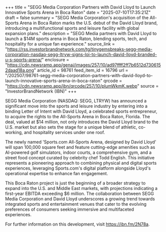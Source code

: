 +++
title = "SEGG Media Corporation Partners with David Lloyd to Launch Innovative Sports Arena in Boca Raton"
date = "2025-07-10T17:35:21Z"
draft = false
summary = "SEGG Media Corporation's acquisition of the All-Sports Arena in Boca Raton marks the U.S. debut of the David Lloyd brand, introducing a multifunctional sports and leisure facility with global expansion plans."
description = "SEGG Media partners with David Lloyd to launch a $14M sports arena in Boca Raton, blending sports, tech, and hospitality for a unique fan experience."
source_link = "https://rss.investorbrandnetwork.com/tg/tinygemsbreaks-segg-media-corporation-nasdaq-segg-ltryw-signs-loi-to-launch-david-lloyd-branded-u-s-sports-arena/"
enclosure = "https://cdn.newsramp.app/genai/images/257/10/ad97ffff2ff7b6512d7306152daad18a.png"
article_id = 98761
feed_item_id = 16796
url = "/202507/98761-segg-media-corporation-partners-with-david-lloyd-to-launch-innovative-sports-arena-in-boca-raton"
qrcode = "https://cdn.newsramp.app/ibn/qrcode/257/10/plumWkmK.webp"
source = "InvestorBrandNetwork (IBN)"
+++

<p>SEGG Media Corporation (NASDAQ: SEGG, LTRYW) has announced a significant move into the sports and leisure industry by entering into a binding Letter of Intent with David Lloyd, a celebrated sports entrepreneur, to acquire the rights to the All-Sports Arena in Boca Raton, Florida. The deal, valued at $14 million, not only introduces the David Lloyd brand to the U.S. market but also sets the stage for a unique blend of athletic, co-working, and hospitality services under one roof.</p><p>The newly named 'Sports.com All-Sports Arena, designed by David Lloyd' will span 100,000 square feet and feature cutting-edge amenities such as AI-powered golf simulators, indoor courts, a comprehensive gym, and a street food concept curated by celebrity chef Todd English. This initiative represents a pioneering approach to combining physical and digital sports experiences, leveraging Sports.com's digital platform alongside Lloyd's operational expertise to enhance fan engagement.</p><p>This Boca Raton project is just the beginning of a broader strategy to expand into the U.S. and Middle East markets, with projections indicating a first-year EBITDA exceeding $6 million. The collaboration between SEGG Media Corporation and David Lloyd underscores a growing trend towards integrated sports and entertainment venues that cater to the evolving preferences of consumers seeking immersive and multifaceted experiences.</p><p>For further information on this development, visit <a href='https://ibn.fm/2N78a' rel='nofollow' target='_blank'>https://ibn.fm/2N78a</a>.</p>